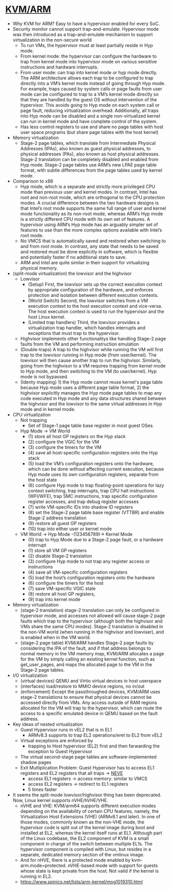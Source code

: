 # [KVM/ARM](https://dl.acm.org/doi/pdf/10.1145/2644865.2541946)

+ Why KVM for ARM? Easy to have a hypervisor enabled for every SoC.
+ Security monitor cannot support trap-and-emulate. Hypervisor mode was
then introduced as a trap-and-emulate mechanism to support virtualization in
the non-secure world
    + To run VMs, the hypervisor must at least partially reside in Hyp mode.
    + From kernel mode: the hypervisor can configure the hardware to trap
    from kernel mode into hypervisor mode on various sensitive instructions and
    hardware interrupts.
    + From user mode: can trap into kernel mode or hyp mode directly. The ARM
    architecture allows each trap to be configured to trap directly into a VM’s
    kernel mode instead of going through Hyp mode. For example, traps caused by
    system calls or page faults from user mode can be configured to trap to a
    VM’s kernel mode directly so that they are handled by the guest OS without
    intervention of the hypervisor.  This avoids going to Hyp mode on each
    system call or page fault, reducing virtualization overhead. Additionally,
    all traps into Hyp mode can be disabled and a single non-virtualized kernel
    can run in kernel mode and have complete control of the system.
    + Has less control registers to use and share no page tables with host user
    space programs  (but share page tables with the host kernel)
+ Memory virtualization
    + Stage-2 page tables, which translate from Intermediate Physical
    Addresses (IPAs), also known as guest physical addresses, to physical
    addresses (PAs), also known as host physical addresses.  Stage-2
    translation can be completely disabled and enabled from Hyp mode.
    Stage-2 page tables use ARM’s new LPAE page table format, with subtle
    differences from the page tables used by kernel mode.
+ Comparison to x86
    + Hyp mode, which is a separate and strictly more privileged CPU mode
    than previous user and kernel modes. In contrast, Intel has root and
    non-root mode, which are orthogonal to the CPU protection modes. A
    crucial difference between the two hardware designs is that Intel’s root
    mode supports the same full range of user and kernel mode functionality
    as its non-root mode, whereas ARM’s Hyp mode is a strictly different CPU
    mode with its own set of features. A hypervisor using ARM’s Hyp mode
    has an arguably simpler set of features to use than the more complex
    options available with Intel’s root mode.
    + No VMCS that is automatically saved and restored when switching to and
    from root mode. In contrast, any state that needs to be saved and
    restored must be done explicitly in software, which is flexible and
    potentially faster if no additional state to save.
    + ARM and Intel are quite similar in their support for virtualizing
    physical memory.
+ (split-mode virtualization) the lowvisor and the highvisor
    + Lowvisor
        + (Setup) First, the lowvisor sets up the correct execution context by
        appropriate configuration of the hardware, and enforces protection
        and isolation between different execution contexts.
        + (World Switch) Second, the lowvisor switches from a VM execution
        context to the host execution context and vice-versa. The host
        execution context is used to run the hypervisor and the host Linux
        kernel.
        + (Limited trap handlers) Third, the lowvisor provides a
        virtualization trap handler, which handles interrupts and exceptions
        that must trap to the hypervisor.
    + Highvisor implements other functionalitys like handling Stage-2 page
    faults from the VM and performing instruction emulation
    + (Double-traps) A trap to the highvisor while running the VM will first
    trap to the lowvisor running in Hyp mode (from user/kernel). The lowvisor
    will then cause another trap to run the highvisor. Similarly, going from the
    highvisor to a VM requires trapping from kernel mode to Hyp mode, and then
    switching to the VM (to user/kernel). Hyp mode is not bypassed.
    + (Identy mapping) 1) the Hyp mode cannot reuse kernel's paga table because
    Hyp mode uses a different page table format, 2) the highvisor explicitly
    manages the Hyp mode page tables to map any code executed in Hyp mode and
    any data structures shared between the highvisor and the lowvisor to the
    same virtual addresses in Hyp mode and in kernel mode.
+ CPU virtualization
    + Not trapping
        + Set of Stage-1 page table base register
        in most guest OSes.
    + Hyp Mode -> VM World
        + (1) store all host GP registers on the Hyp stack
        + (2) configure the VGIC for the VM
        + (3) configure the timers for the VM
        + (4) save all host-specific configuration registers onto the Hyp stack
        + (5) load the VM’s configuration registers onto the hardware, which can be done without affecting current execution, because Hyp mode uses its own configuration registers, separate from the host state
        + (6) configure Hyp mode to trap floating-point operations for lazy
        context switching, trap interrupts, trap CPU halt instructions
        (WFI/WFE), trap SMC instructions, trap specific configuration register
        accesses, and trap debug register accesses
        + (7) write VM-specific IDs into shadow ID registers
        + (8) set the Stage-2 page table base register (VTTBR) and enable
        Stage-2 address translation
        + (9) restore all guest GP registers
        + (10) trap into either user or kernel mode
    + VM World -> Hyp Mode -(123456789)-> Kernel Mode
        + (0) trap to Hyp Mode due to a Stage-2 page fault, or a hardware interrupt
        + (1) store all VM GP registers
        + (2) disable Stage-2 translation
        + (3) configure Hyp mode to not trap any register access or instructions
        + (4) save all VM-specific configuration registers
        + (5) load the host’s configuration registers onto the hardware
        + (6) configure the timers for the host
        + (7) save VM-specific VGIC state
        + (8) restore all host GP registers,
        + (9) trap into kernel mode
+ Memory virtualization
    + (stage-2 translation) stage-2 translation can only be configured in
    hypervisor mode, and accesses not allowed will cause stage-2 page faults
    which trap to the hypervisor (although both the highvisor and VMs share the
    same CPU modes). Stage-2 translation is disabled in the non-VM world (when
    running in the highvisor and lowviser), and is enabled when in the VM world.
    + (stage-2 page table) KVM/ARM handles Stage-2 page faults by considering
    the IPA of the fault, and if that address belongs to normal memory in the VM
    memory map, KVM/ARM allocates a page for the VM by simply calling an
    existing kernel function, such as get_user_pages, and maps the allocated
    page to the VM in the Stage-2 page tables.
+ I/O virtualization
    + (virtual devices) QEMU and Virtio virtual devices in host userspace
    + (interfaces) load/restore to MMIO device regions, no in/out
    + (enforcement) Except the passthroughed devices, KVM/ARM uses stage-2
    translations to ensure that physical devices cannot be accessed directly
    from VMs. Any access outside of RAM regions allocated for the VM will trap
    to the hypervisor, which can route the access to a specific emulated device
    in QEMU based on the fault address.
+ Key ideas of nested virtualization
    + Guest Hypervisor runs in vEL2 that is in EL1
        + ARMv8.3 supports to trap EL2 operations/eret to EL2 from vEL2
    + Virtual exceptions are enforced by
        + trapping to Host hypervisor (EL2) first and then farwarding the
        exception to Guest Hypervisor
    + The virtual second-stage page tables are software-implemented shadow pages
    + Exit Multiplication Problem: Guest Hypervisor has to access EL1 registers
    and EL2 registers that all traps -> [NEVE](https://dl.acm.org/doi/pdf/10.1145/3132747.3132754)
        + access EL1 registers -> access memory: similar to VMCS
        + access EL2 registers -> redirect to EL1 registers
        + 5 times faster
+ It seems the split-mode lowvisor/highvisor thing has been deprecated. Now,
Linux kernel supports nVHE/hVHE/VHE.
    + nVHE and VHE: KVM/arm64 supports different execution modes depending on
    the availability of certain CPU features, namely, the Virtualization Host
    Extensions (VHE) (ARMv8.1 and later). In one of those modes, commonly known
    as the non-VHE mode, the hypervisor code is split out of the kernel image
    during boot and installed at EL2, whereas the kernel itself runs at EL1.
    Although part of the Linux codebase, the EL2 component of KVM is a small
    component in charge of the switch between multiple EL1s. The hypervisor
    component is compiled with Linux, but resides in a separate, dedicated
    memory section of the vmlinux image. 
    + And for nHVE, there is a protected mode enabled by kvm-arm.mode=protected.
    nVHE-based mode with support for guests whose state is kept private from the
    host. Not valid if the kernel is running in EL2.
    + https://www.spinics.net/lists/arm-kernel/msg1019310.html